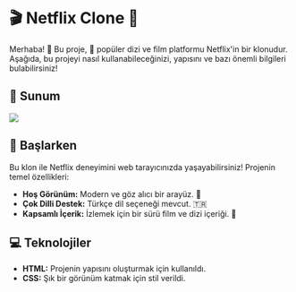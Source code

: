 #  🎬 Netflix Clone 🌟

Merhaba! 👋 Bu proje, 🎥 popüler dizi ve film platformu Netflix'in bir klonudur. Aşağıda, bu projeyi nasıl kullanabileceğinizi, yapısını ve bazı önemli bilgileri bulabilirsiniz!

## 💼 Sunum
![](netflix.gif)


## 🚀 Başlarken

Bu klon ile Netflix deneyimini web tarayıcınızda yaşayabilirsiniz! Projenin temel özellikleri:

- **Hoş Görünüm:** Modern ve göz alıcı bir arayüz. 🌟
- **Çok Dilli Destek:** Türkçe dil seçeneği mevcut. 🇹🇷
- **Kapsamlı İçerik:** İzlemek için bir sürü film ve dizi içeriği. 🎥
  
## 💻 Teknolojiler

- **HTML:** Projenin yapısını oluşturmak için kullanıldı.
- **CSS:** Şık bir görünüm katmak için stil verildi.


